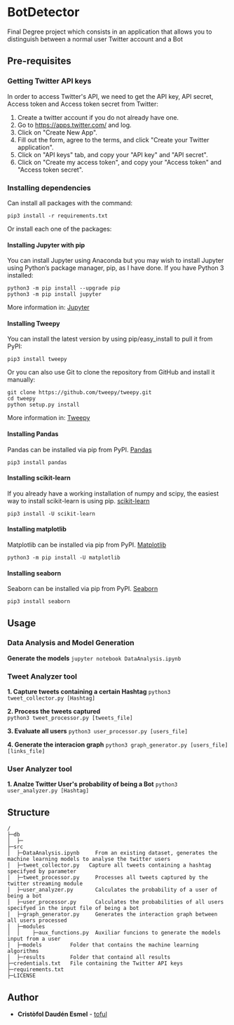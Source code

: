 # BotDetector
Final Degree project which consists in an application that allows you to distinguish between a normal user Twitter account and a Bot

## Pre-requisites

### Getting Twitter API keys
In order to access Twitter's API, we need to get the API key, API secret, Access token and Access token secret from Twitter:

1. Create a twitter account if you do not already have one.
2. Go to https://apps.twitter.com/ and log.
3. Click on "Create New App".
4. Fill out the form, agree to the terms, and click "Create your Twitter application".
5. Click on "API keys" tab, and copy your "API key" and "API secret".
6. Click on "Create my access token", and copy your "Access token" and "Access token secret".

### Installing dependencies
Can install all packages with the command:

    pip3 install -r requirements.txt

Or install each one of the packages:

#### Installing Jupyter with pip
You can install Jupyter using Anaconda but you may wish to install Jupyter using Python’s package manager, pip, as I have done.
If you have Python 3 installed:

    python3 -m pip install --upgrade pip
    python3 -m pip install jupyter

More information in: [Jupyter](https://jupyter.org/install.html)

#### Installing Tweepy
You can install the latest version by using pip/easy_install to pull it from PyPI:

    pip3 install tweepy

Or you can also use Git to clone the repository from GitHub and install it manually:

    git clone https://github.com/tweepy/tweepy.git
    cd tweepy
    python setup.py install

More information in: [Tweepy](https://tweepy.readthedocs.io/en/v3.5.0/)

#### Installing Pandas
Pandas can be installed via pip from PyPI. [Pandas](https://pandas.pydata.org/pandas-docs/stable/install.html)

    pip3 install pandas

#### Installing scikit-learn
If you already have a working installation of numpy and scipy, the easiest way to install scikit-learn is using pip. [scikit-learn](https://scikit-learn.org/stable/install.html)

    pip3 install -U scikit-learn

#### Installing matplotlib
Matplotlib can be installed via pip from PyPI. [Matplotlib](https://matplotlib.org/3.1.0/users/installing.html) 

    python3 -m pip install -U matplotlib

#### Installing seaborn
Seaborn can be installed via pip from PyPI. [Seaborn](https://seaborn.pydata.org/installing.html) 

    pip3 install seaborn


## Usage
### Data Analysis and Model Generation
**Generate the models**
```jupyter notebook DataAnalysis.ipynb```

### Tweet Analyzer tool
**1. Capture tweets containing a certain Hashtag**
```python3 tweet_collector.py [Hashtag]```

**2. Process the tweets captured**  
```python3 tweet_processor.py [tweets_file]```

**3. Evaluate all users**
```python3 user_processor.py [users_file]```

**4. Generate the interacion graph**
```python3 graph_generator.py [users_file] [links_file]```

### User Analyzer tool
**1. Analze Twitter User's probability of being a Bot**
```python3 user_analyzer.py [Hashtag]```


## Structure
```
/
├─db
│  ├─
├─src       
│  ├─DataAnalysis.ipynb     From an existing dataset, generates the machine learning models to analyse the twitter users
│  ├─tweet_collector.py   Capture all tweets containing a hashtag specifyed by parameter
│  ├─tweet_processor.py     Processes all tweets captured by the twitter streaming module
│  ├─user_analyzer.py       Calculates the probability of a user of being a bot
│  ├─user_processor.py      Calculates the probabilities of all users specifyed in the input file of being a bot
│  ├─graph_generator.py     Generates the interaction graph between all users processed 
│  ├─modules
│  │    ├─aux_functions.py  Auxiliar funcions to generate the models input from a user
│  ├─models         Folder that contains the machine learning algorithms
│  ├─results        Folder that containd all results
├─credentials.txt   File containing the Twitter API keys
├─requirements.txt
├─LICENSE

```

## Author

* **Cristòfol Daudén Esmel** - [toful](https://github.com/toful)
